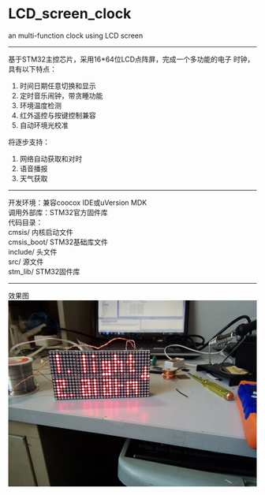 # LCD_screen_clock
an multi-function clock using LCD screen

---

基于STM32主控芯片，采用16*64位LCD点阵屏，完成一个多功能的电子 时钟，具有以下特点：  

1. 时间日期任意切换和显示  
2. 定时音乐闹钟，带贪睡功能  
3. 环境温度检测  
4. 红外遥控与按键控制兼容  
5. 自动环境光校准

将逐步支持：    

1. 网络自动获取和对时  
2. 语音播报  
3. 天气获取

---
开发环境：兼容coocox IDE或uVersion MDK  
调用外部库：STM32官方固件库  
代码目录：  
cmsis/    内核启动文件  
cmsis_boot/ STM32基础库文件  
include/    头文件  
src/    源文件    
stm_lib/    STM32固件库

---

效果图  
![image](./P40406-152452.jpg)
